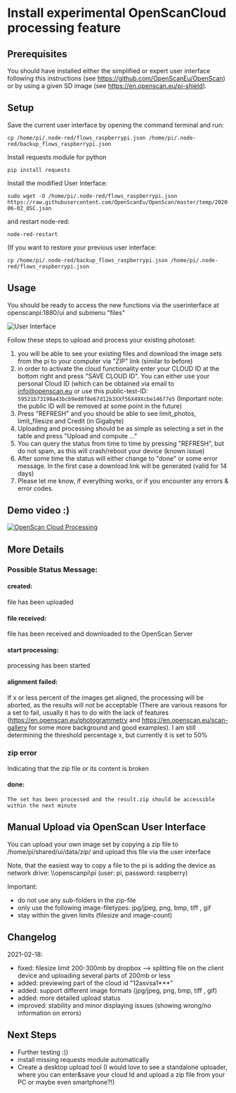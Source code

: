 # Install experimental OpenScanCloud processing feature

##  Prerequisites

You should have installed either the simplified or expert user interface following this instructions (see https://github.com/OpenScanEu/OpenScan) or by using a given SD image (see https://en.openscan.eu/pi-shield).

## Setup

Save the current user interface by opening the command terminal and run:
```
cp /home/pi/.node-red/flows_raspberrypi.json /home/pi/.node-red/backup_flows_raspberrypi.json
```

Install requests module for python
```
pip install requests
```


Install the modified User Interface:
```
sudo wget -O /home/pi/.node-red/flows_raspberrypi.json https://raw.githubusercontent.com/OpenScanEu/OpenScan/master/temp/2020-06-02_OSC.json
```
  
and restart node-red:
```
node-red-restart
```

(If you want to restore your previous user interface:
```
cp /home/pi/.node-red/backup_flows_raspberrypi.json /home/pi/.node-red/flows_raspberrypi.json
```

## Usage

You should be ready to access the new functions via the userinterface at openscanpi:1880/ui and submenu "files"

![User Interface](https://i.imgur.com/LKgPVJb.png)

Follow these steps to upload and process your existing photoset:
1.	you will be able to see your existing files and download the image sets from the pi to your computer via "ZIP" link (similar to before)
2.	in order to activate the cloud functionality enter your CLOUD ID at the bottom right and press "SAVE CLOUD ID". You can either use your personal Cloud ID (which can be obtained via email to info@openscan.eu or use this public-test-ID: ```59521b73198a43bcb9ed8f8e67d12b3XXf56X49Xcbe14677e5```
(Important note: the public ID will be removed at some point in the future)
3.	Press "REFRESH" and you should be able to see limit_photos, limit_filesize and Credit (in Gigabyte)
4.	Uploading and processing should be as simple as selecting a set in the table and press "Upload and compute …"
5.	You can query the status from time to time by pressing "REFRESH", but do not spam, as this will crash/reboot your device (known issue)
6.  After some time the status will either change to "done" or some error message. In the first case a download link will be generated (valid for 14 days)
7.	Please let me know, if everything works, or if you encounter any errors & error codes.

## Demo video :)

[![OpenScan Cloud Processing](https://i.imgur.com/3m1JBVL.png)](https://youtu.be/EhvFq-OYa1g "OpenScan Cloud Processing")

## More Details

### Possible Status Message:

#### created:
  file has been uploaded

#### file received:
  file has been received and downloaded to the OpenScan Server

#### start processing:
  processing has been started

#### alignment failed:
  If x or less percent of the images get aligned, the processing will be aborted, as the results will not be acceptable (There are various reasons for a set to fail, usually      it has to do with the lack of features (https://en.openscan.eu/photogrammetry and https://en.openscan.eu/scan-gallery for some more background and good examples). I am still   determining the threshold percentage x, but currently it is set to 50%

### zip error
  Indicating that the zip file or its content is broken

#### done:
    The set has been processed and the result.zip should be accessible within the next minute

## Manual Upload via OpenScan User Interface

You can upload your own image set by copying a zip file to /home/pi/shared/ui/data/zip/ and upload this file via the user interface

Note, that the easiest way to copy a file to the pi is adding the device as network drive: \\\openscanpi\pi (user: pi, password: raspberry)

Important:
* do not use any sub-folders in the zip-file
* only use the following image-filetypes: jpg/jpeg, png, bmp, tiff , gif
* stay within the given limits (filesize and image-count)

## Changelog

2021-02-18:
  - fixed: filesize limit 200-300mb by dropbox --> splitting file on the client device and uploading several parts of 200mb or less
  - added: previewing part of the cloud id "12asvsa1***"
  - added: support different image formats (jpg/jpeg, png, bmp, tiff , gif)
  - added: more detailed upload status
  - improved: stability and minor displaying issues (showing wrong/no information on errors)

## Next Steps

* Further testing :))
* install missing requests module automatically
* Create a desktop upload tool (I would love to see a standalone uploader, where you can enter&save your cloud Id and upload a zip file from your PC or maybe even smartphone?!)
